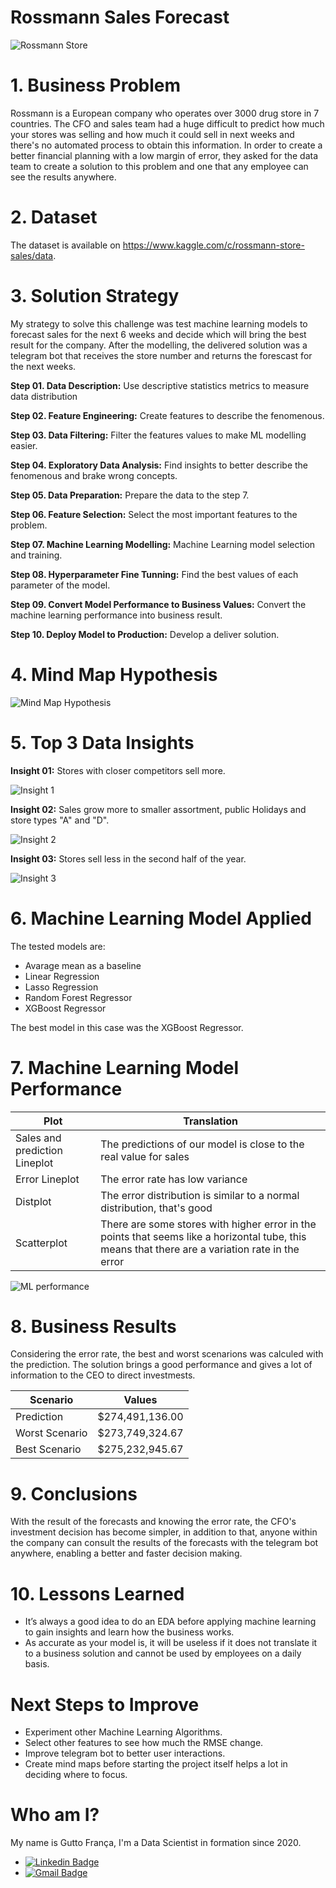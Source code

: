 # <b>Rossmann Sales Forecast</b>

![Rossmann Store](img/rossmann.png)

# 1. Business Problem
Rossmann is a European company who operates over 3000 drug store in 7 countries. The CFO and sales team had a huge difficult to predict how much your stores was selling and how much it could sell in next weeks and there's no automated process to obtain this information. In order to create a better financial planning with a low margin of error, they asked for the data team to create a solution to this problem and one that any employee can see the results anywhere.

# 2. Dataset
The dataset is available on https://www.kaggle.com/c/rossmann-store-sales/data.

# 3. Solution Strategy

My strategy to solve this challenge was test machine learning models to forecast sales for the next 6 weeks and decide which will bring the best result for the company.
After the modelling, the delivered solution was a telegram bot that receives the store number and returns the forescast for the next weeks.

**Step 01. Data Description:**  Use descriptive statistics metrics to measure data distribution

**Step 02. Feature Engineering:** Create features to describe the fenomenous.

**Step 03. Data Filtering:**  Filter the features values to make ML modelling easier.

**Step 04. Exploratory Data Analysis:** Find insights to better describe the fenomenous and brake wrong concepts.

**Step 05. Data Preparation:**  Prepare the data to the step 7.

**Step 06. Feature Selection:** Select the most important features to the problem.

**Step 07. Machine Learning Modelling:** Machine Learning model selection and training.

**Step 08. Hyperparameter Fine Tunning:** Find the best values of each parameter of the model.

**Step 09. Convert Model Performance to Business Values:** Convert the machine learning performance into business result.

**Step 10. Deploy Model to Production:**  Develop a deliver solution. 

# 4. Mind Map Hypothesis

![Mind Map Hypothesis](img/mind_map_hypothesis.png)

# 5. Top 3 Data Insights

**Insight 01:** Stores with closer competitors sell more.

![Insight 1](img/hyp2.png)

**Insight 02:** Sales grow more to smaller assortment, public Holidays and store types "A" and "D".

 ![Insight 2](img/cat_attributes_full.png)
 
**Insight 03:** Stores sell less in the second half of the year.

 ![Insight 3](img/hyp8.png)

# 6. Machine Learning Model Applied
The tested models are:
- Avarage mean as a baseline
- Linear Regression
- Lasso Regression
- Random Forest Regressor
- XGBoost Regressor

The best model in this case was the XGBoost Regressor.

# 7. Machine Learning Model Performance


| Plot  |  Translation  |
| ------------------- | ------------------- |
| Sales and prediction Lineplot |  The predictions of our model is close to the real value for sales |
|  Error Lineplot |  The error rate has low variance |
|  Distplot |  The error distribution is similar to a normal distribution, that's good |
|  Scatterplot |  There are some stores with higher error in the points that seems like a horizontal tube, this means that there are a variation rate in the error |

![ML performance](img/ml_performance.png)

# 8. Business Results
Considering the error rate, the best and worst scenarions was calculed with the prediction. The solution brings a good performance and gives a lot of information to the CEO to direct investmests.

| Scenario  |  Values  |
| ------------------- | ------------------- |
| Prediction |  $274,491,136.00 |
|  Worst Scenario |  $273,749,324.67 |
|  Best Scenario |  $275,232,945.67 |

# 9. Conclusions
With the result of the forecasts and knowing the error rate, the CFO's investment decision has become simpler, in addition to that, anyone within the company can consult the results of the forecasts with the telegram bot anywhere, enabling a better and faster decision making.


# 10. Lessons Learned
- It’s always a good idea to do an EDA before applying machine learning to gain insights and learn how the business works.
- As accurate as your model is, it will be useless if it does not translate it to a business solution and cannot be used by employees on a daily basis.

# Next Steps to Improve
- Experiment other Machine Learning Algorithms.
- Select other features to see how much the RMSE change.
- Improve telegram bot to better user interactions.
- Create mind maps before starting the project itself helps a lot in deciding where to focus.

# Who am I?

My name is Gutto França, I'm a Data Scientist in formation since 2020.

* [![Linkedin Badge](https://img.shields.io/badge/-LinkedIn-blue?style=flat&logo=LinkedIn&logoColor=white)](https://www.linkedin.com/in/gutto-frança-a2574490/)
* [![Gmail Badge](https://img.shields.io/badge/-Gmail-c14438?style=flat-square&logo=Gmail&logoColor=white&link=mailto:guttolaudie@gmail.com)](mailto:guttolaudie@gmail.com)
